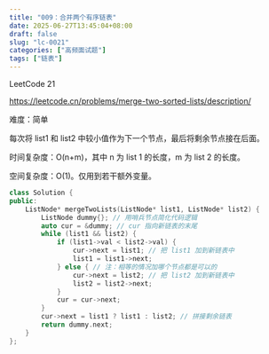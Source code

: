 ```yaml
---
title: "009：合并两个有序链表"
date: 2025-06-27T13:45:04+08:00
draft: false
slug: "lc-0021"
categories: ["高频面试题"]
tags: ["链表"]
---
```


LeetCode 21

https://leetcode.cn/problems/merge-two-sorted-lists/description/

难度：简单

每次将 list1 和 list2 中较小值作为下一个节点，最后将剩余节点接在后面。

时间复杂度：O(n+m)，其中 n 为 list 1 的长度，m 为 list 2 的长度。

空间复杂度：O(1)。仅用到若干额外变量。

<!--more-->

```cpp
class Solution {
public:
    ListNode* mergeTwoLists(ListNode* list1, ListNode* list2) {
        ListNode dummy{}; // 用哨兵节点简化代码逻辑
        auto cur = &dummy; // cur 指向新链表的末尾
        while (list1 && list2) {
            if (list1->val < list2->val) {
                cur->next = list1; // 把 list1 加到新链表中
                list1 = list1->next;
            } else { // 注：相等的情况加哪个节点都是可以的
                cur->next = list2; // 把 list2 加到新链表中
                list2 = list2->next;
            }
            cur = cur->next;
        }
        cur->next = list1 ? list1 : list2; // 拼接剩余链表
        return dummy.next;
    }
};
```
